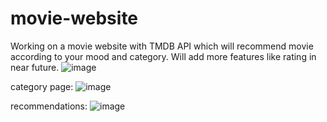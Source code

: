 # movie-website


Working on a movie website with TMDB API which will recommend movie according to your mood and category. Will add more features like rating in near future.
![image](https://user-images.githubusercontent.com/97941568/178937876-0c285301-8ddf-440c-8fac-5a6866174347.png)

category page:
![image](https://user-images.githubusercontent.com/97941568/178938135-fc3c2631-92ed-4ffe-9893-f5411d570a9e.png)

recommendations:
![image](https://user-images.githubusercontent.com/97941568/178938345-cb0acb2b-7554-4d85-991f-19c1a1ec373d.png)
